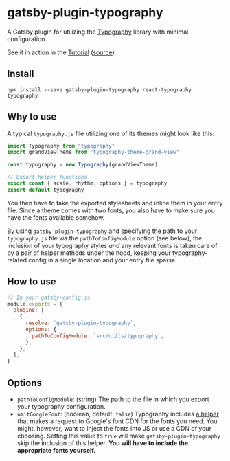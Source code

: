 # gatsby-plugin-typography

A Gatsby plugin for utilizing the [Typography](https://kyleamathews.github.io/typography.js/) library with minimal configuration.

See it in action in the [Tutorial](https://www.gatsbyjs.org/tutorial/part-three/)
([source](https://github.com/gatsbyjs/gatsby/tree/master/packages/gatsby-plugin-typography))

## Install

`npm install --save gatsby-plugin-typography react-typography typography`

## Why to use

A typical `typography.js` file utilizing one of its themes might look like this:

```javascript
import Typography from "typography"
import grandViewTheme from "typography-theme-grand-view"

const typography = new Typography(grandViewTheme)

// Export helper functions
export const { scale, rhythm, options } = typography
export default typography
```

You then have to take the exported stylesheets and inline them in your entry file. Since a theme comes with two fonts, you also have to make sure you have the fonts available somehow.

By using `gatsby-plugin-typography` and specifying the path to your `typography.js` file via the `pathToConfigModule` option (see below), the inclusion of your typography styles _and_ any relevant fonts is taken care of by a pair of helper methods under the hood, keeping your typography-related config in a single location and your entry file sparse.

## How to use

```javascript
// In your gatsby-config.js
module.exports = {
  plugins: [
    {
      resolve: `gatsby-plugin-typography`,
      options: {
        pathToConfigModule: `src/utils/typography`,
      },
    },
  ],
}
```

## Options

- `pathToConfigModule`: (string) The path to the file in which you export your typography configuration.
- `omitGoogleFont`: (boolean, default: `false`) Typography includes [a helper](https://github.com/KyleAMathews/typography.js/blob/e7e71c82f63c7a146eb1b5ac7017695359dd9cba/packages/react-typography/src/GoogleFont.js) that makes a request to Google's font CDN for the fonts you need. You might, however, want to inject the fonts into JS or use a CDN of your choosing. Setting this value to `true` will make `gatsby-plugin-typography` skip the inclusion of this helper. **You will have to include the appropriate fonts yourself.**
